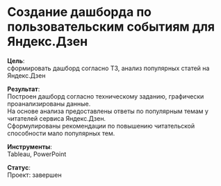 # Создание дашборда по пользовательским событиям для Яндекс.Дзен

**Цель**:   
сформировать дашборд согласно ТЗ, анализ популярных статей на Яндекс.Дзен

**Результат**:  
Построен дашборд согласно техническому заданию, графически проанализированы данные.  
На основе анализа предоставлены ответы по популярным темам у читателей сервиса Яндекс.Дзен.  
Сформулированы рекомендации по повышению читательской способности мало популярных тем.  

**Инструменты**:   
Tableau, PowerPoint  

**Статус**:  
Проект: завершен